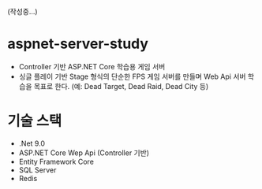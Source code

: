 (작성중...)

# aspnet-server-study
- Controller 기반 ASP.NET Core 학습용 게임 서버
- 싱글 플레이 기반 Stage 형식의 단순한 FPS 게임 서버를 만들며 Web Api 서버 학습을 목표로 한다.
(예: Dead Target, Dead Raid, Dead City 등)

# 기술 스택
- .Net 9.0
- ASP.NET Core Wep Api (Controller 기반)
- Entity Framework Core
- SQL Server
- Redis
